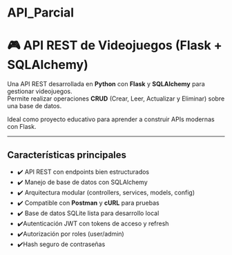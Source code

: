 # API_Parcial

# 🎮 API REST de Videojuegos (Flask + SQLAlchemy)

Una API REST desarrollada en **Python** con **Flask** y **SQLAlchemy** para gestionar videojuegos.  
Permite realizar operaciones **CRUD** (Crear, Leer, Actualizar y Eliminar) sobre una base de datos.  

Ideal como proyecto educativo para aprender a construir APIs modernas con Flask.

---

##  Características principales
- ✔️ API REST con endpoints bien estructurados  
- ✔️ Manejo de base de datos con SQLAlchemy  
- ✔️ Arquitectura modular (controllers, services, models, config)  
- ✔️ Compatible con **Postman** y **cURL** para pruebas  
- ✔️ Base de datos SQLite lista para desarrollo local
- ✔️Autenticación JWT con tokens de acceso y refresh
- ✔️Autorización por roles (user/admin)
- ✔️Hash seguro de contraseñas
